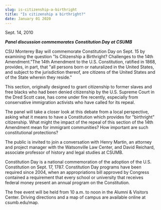 ```yaml
---
slug: is-citizenship-a-birthright
title: "Is citizenship a birthright?"
date: January 01 2020
---
```


 
<p>Sept. 14, 2010</p>
<p></p>
<p>
  <strong
    ><em>Panel discussion commemorates Constitution Day at CSUMB</em></strong
  >
</p>
<p>
  CSU Monterey Bay will commemorate Constitution Day on Sept. 15 by examining
  the question "Is Citizenship a Birthright? Challenges to the 14th
  Amendment."The 14th Amendment to the U.S. Constitution, ratified in 1868,
  provides, in part, that "all persons born or naturalized in the United States,
  and subject to the jurisdiction thereof, are citizens of the United States and
  of the State wherein they reside."
</p>
<p>
  This section, originally designed to grant citizenship to former slaves and
  free blacks who had been denied citizenship by the U.S. Supreme Court in the
  Dred Scott case, has come under fire recently, especially from conservative
  immigration activists who have called for its repeal.
</p>
<p>
  The panel will take a closer look at this debate from a local perspective,
  asking what it means to have a Constitution which provides for "birthright"
  citizenship. What might the impact of the repeal of this section of the 14th
  Amendment mean for immigrant communities? How important are such
  constitutional protections?
</p>
<p>
  The public is invited to join a conversation with Henry Martin, an attorney
  and project manager with the Watsonville Law Center, and David Reichard,
  associate professor of history and legal studies at CSUMB.
</p>
<p>
  Constitution Day is a national commemoration of the adoption of the U.S.
  Constitution on Sept. 17, 1787. Constitution Day programs have been required
  since 2004, when an appropriations bill approved by Congress contained a
  requirement that every school or university that receives federal money
  present an annual program on the Constitution.
</p>
<p>
  The free event will be held from 10 a.m. to noon in the Alumni &amp; Visitors
  Center. Driving directions and a map of campus are available online at
  csumb.edu/map.
</p>
<p><em> </em></p>
<p></p>
 

